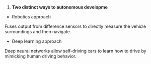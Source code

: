 1. **Two distinct ways to autonomous developme**

-  Robotics approach

Fuses output from difference sensors to directly measure the vehicle surroundings and then navigate.

- Deep learning approach

Deep neural networks allow self-driving cars to learn how to drive by mimicking human driving behavior.

